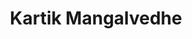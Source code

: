 ---
layout: about
inline: true
group: GEEC Representative
group_rank: 4
group_order: 1



title: Kartik Mangalvedhe
description: EDI Liason
lastname: Mangalvedhe


teaser: >
    I’m a Ph.D. student in the Department of Mechanical Engineering working with Prof. Jeffrey Bergthorson. My work focuses on quantifying NOx in metal combustion using laser diagnostics. This will enable to identify the pollutant that could potentially limit the use of metals as alternative fuels for clean energy. In free time, I enjoy long bike rides on weekends. 

profile:
    name: Kartik Mangalvedhe
    position: EDI Liason    
    align: right
    image: kartik.png
    role: 
    email: kartik.mangalvedhe@mail.mcgill.ca
    github: 
    orcid: 
    address: >
        Department of Biomedical Engineering<br />
        Clark 122<br />
        3400 N Charles St<br />
        Baltimore , MD 21218
---